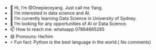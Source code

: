- 👋 Hi, I’m @Onepieceyang. Just call me Yang.
- 👀 I’m interested in data science and AI.
- 🌱 I’m currently learning Data Science in University of Sydney.
- 💞️ I’m looking for any opportunities of AI or Data Science.
- 📫 How to reach me: whatsapp 07864665285
- 😄 Pronouns: He/him
- ⚡ Fun fact: Python is the best language in the world.( No comments)

<!---
Onepieceyang/Onepieceyang is a ✨ special ✨ repository because its `README.md` (this file) appears on your GitHub profile.
You can click the Preview link to take a look at your changes.
--->
